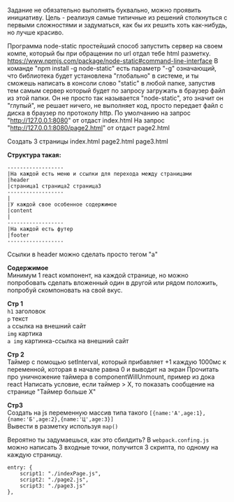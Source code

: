 Задание не обязательно выполнять буквально, можно проявить инициативу. Цель - реализуя самые типичные из решений столкнуться с первыми сложностями и задуматься, как бы их решить хоть как-нибудь, но лучше красиво.

Программа node-static простейший способ запустить сервер на своем компе, который бы при обращении по url отдал тебе html разметку.
https://www.npmjs.com/package/node-static#command-line-interface
В команде "npm install -g node-static" есть параметр "-g" означающий, что библиотека будет установлена "глобально" в системе, и ты сможешь написать в консоли слово "static" в любой папке, запустив тем самым сервер который будет по запросу загружать в браузер файл из этой папки. Он не просто так называется "node-static", это значит он "глупый", не решает ничего, не выполняет код, просто передает файл с диска в браузер по протоколу http. По умолчанию на запрос "http://127.0.0.1:8080" от отдаст index.html На запрос "http://127.0.0.1:8080/page2.html" от отдаст page2.html

Создать 3 страницы
index.html
page2.html
page3.html

**Структура такая:**  
```
------------------
|На каждой есть меню и ссылки для перехода между страницами
|header
|страница1 страница2 страница3
------------------
|
|У каждой свое особенное содержимое
|content
|
------------------
|На каждой есть футер
|footer
------------------
```

Ссылки в header можно сделать просто тегом "а"

**Содержимое**  
Минимум 1 react компонент, на каждой странице, но можно попробовать сделать вложенный один в другой или рядом положить, попробуй скомпоновать на свой вкус.

**Стр 1**  
`h1` заголовок  
`p` текст  
`a` ccылка на внешний сайт  
`img` картика  
`a img` картинка-ссылка на внешний сайт  

**Стр 2**  
Таймер с помощью setInterval, который прибавляет +1 каждую 1000мс к переменной, которая в начале равна 0 и выводит на экран
Прочитать про уничножение таймера в componentWillUnmount, пример из дока react
Написать условие, если таймер > X, то показать сообщение на странице "Таймер больше Х"

**Стр3**  
Создать на js переменную массив типа такого `[{name:'А',age:1},{name:'Б',age:2},{name:'Ц',age:3}]`  
Вывести в разметку используя `map()`  


Вероятно ты задумаешься, как это сбилдить? В `webpack.confing.js` можно написать 3 входные точки, получится 3 скрипта, по одному на каждую страницу.  
```
entry: {
    script1: "./indexPage.js",
    script2: "./page2.js",
    script3: "./page3.js"
},
```
